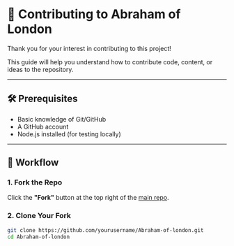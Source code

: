 # 🤝 Contributing to Abraham of London

Thank you for your interest in contributing to this project!

This guide will help you understand how to contribute code, content, or ideas to the repository.

---

## 🛠 Prerequisites

- Basic knowledge of Git/GitHub
- A GitHub account
- Node.js installed (for testing locally)

---

## 🔁 Workflow

### 1. Fork the Repo
Click the **"Fork"** button at the top right of the [main repo](https://github.com/AbrahamofLondon/Abraham-of-london).

### 2. Clone Your Fork
```bash
git clone https://github.com/yourusername/Abraham-of-london.git
cd Abraham-of-london
